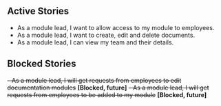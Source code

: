 ## Active Stories

- As a module lead, I want to allow access to my module to employees.
- As a module lead, I want to create, edit and delete documents.
- As a module lead, I can view my team and their details.

## Blocked Stories

~~- As a module lead, I will get requests from employees to edit documentation modules~~ **[Blocked, future]**
~~- As a module lead, I will get requests from employees to be added to my module~~ **[Blocked, future]**
